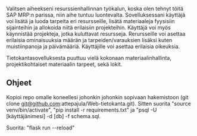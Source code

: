 Valitsen aiheekseni resurssienhallinnan työkalun, koska olen tehnyt töitä SAP MRP:n parissa, niin aihe tuntuu luontevalta.
Sovelluksessani käyttäjä voi lisätä ja luoda tarpeita eri resursseille, lisätä materiaaleja fyysisiin sijainteihin ja 
allokoida niitä erilaisiin projekteihin. Käyttäjä voi myös käynnistää projekteja, jotka kuluttavat resursseja. Rerursseille voi 
asettaa erilaisia ominaisuuksia määrän ja tarpeiden/varauksien lisäksi kuten muistiinpanoja ja päivämääriä. Käyttäjille voi 
asettaa erilaisia oikeuksia. 

Tietokantasovelluksesta puuttuu vielä kokonaan materiaalinhallinta, projektikohtaiset materiaalin tarpeet, sekä lokit.

## Ohjeet

Kopioi repo omalle koneellesi johonkin johonkin sopivaan hakemistoon (git clone git@github.com:attepajula/Web-tietokanta.git). Sitten suorita "source venv/bin/activate", "pip install -r requirements.txt" ja "psql -U [käyttäjänimesi] -d [db] -f schema.sql.

Suorita: "flask run --reload"
